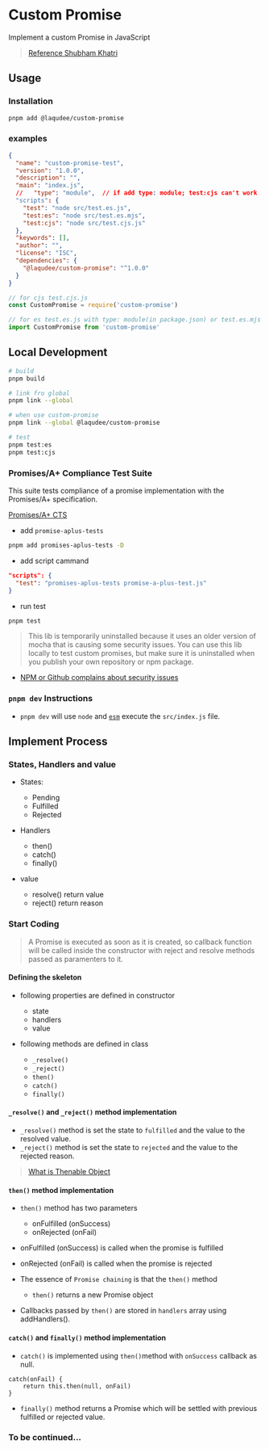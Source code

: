 # Custom Promise

Implement a custom Promise in JavaScript

> [Reference Shubham Khatri](https://medium.com/nerd-for-tech/implement-your-own-promises-in-javascript-68ddaa6a5409)

## Usage

### Installation

```sh
pnpm add @laqudee/custom-promise
```

### examples

```json
{
  "name": "custom-promise-test",
  "version": "1.0.0",
  "description": "",
  "main": "index.js",
  //   "type": "module",  // if add type: module; test:cjs can't work
  "scripts": {
    "test": "node src/test.es.js",
    "test:es": "node src/test.es.mjs",
    "test:cjs": "node src/test.cjs.js"
  },
  "keywords": [],
  "author": "",
  "license": "ISC",
  "dependencies": {
    "@laqudee/custom-promise": "^1.0.0"
  }
}
```

```js
// for cjs test.cjs.js
const CustomPromise = require('custom-promise')

// for es test.es.js with type: module(in package.json) or test.es.mjs
import CustomPromise from 'custom-promise'
```

## Local Development

```sh
# build
pnpm build
```

```sh
# link fro global
pnpm link --global

# when use custom-promise
pnpm link --global @laqudee/custom-promise

# test
pnpm test:es
pnpm test:cjs
```

### Promises/A+ Compliance Test Suite

This suite tests compliance of a promise implementation with the Promises/A+ specification.

[Promises/A+ CTS](https://github.com/promises-aplus/promises-tests/blob/master/README.md)

- add `promise-aplus-tests`
```sh
pnpm add promises-aplus-tests -D
```

- add script cammand
```json
"scripts": {
  "test": "promises-aplus-tests promise-a-plus-test.js"
}
```

- run test
```sh
pnpm test
```

> This lib is temporarily uninstalled because it uses an older version of mocha that is causing some security issues. You can use this lib locally to test custom promises, but make sure it is uninstalled when you publish your own repository or npm package.

- [NPM or Github complains about security issues](https://github.com/promises-aplus/promises-tests/issues/94)

### `pnpm dev` Instructions

- `pnpm dev` will use `node` and [`esm`](https://www.npmjs.com/package/esm) execute the `src/index.js` file.

## Implement Process

### States, Handlers and value

- States:

  - Pending
  - Fulfilled
  - Rejected

- Handlers

  - then()
  - catch()
  - finally()

- value
  - resolve() return value
  - reject() return reason

### Start Coding

> A Promise is executed as soon as it is created, so callback function will be called inside the constructor with reject and resolve methods passed as paramenters to it.

#### Defining the skeleton

- following properties are defined in constructor

  - state
  - handlers
  - value

- following methods are defined in class
  - `_resolve()`
  - `_reject()`
  - `then()`
  - `catch()`
  - `finally()`

#### `_resolve()` and `_reject()` method implementation

- `_resolve()` method is set the state to `fulfilled` and the value to the resolved value.
- `_reject()` method is set the state to `rejected` and the value to the rejected reason.

> [What is Thenable Object](https://developer.mozilla.org/en-US/docs/Web/JavaScript/Reference/Global_Objects/Promise#thenables)

#### `then()` method implementation

- `then()` method has two parameters

  - onFulfilled (onSuccess)
  - onRejected (onFail)

- onFulfilled (onSuccess) is called when the promise is fulfilled
- onRejected (onFail) is called when the promise is rejected

- The essence of `Promise chaining` is that the `then()` method

  - `then()` returns a new Promise object

- Callbacks passed by `then()` are stored in `handlers` array using addHandlers().

#### `catch()` and `finally()` method implementation

- `catch()` is implemented using `then()`method with `onSuccess` callback as null.

```
catch(onFail) {
    return this.then(null, onFail)
}
```

- `finally()` method returns a Promise which will be settled with previous fulfilled or rejected value.

### To be continued...
